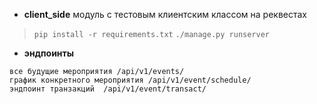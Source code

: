 - **client_side** модуль с тестовым клиентским классом на реквестах


> `pip install -r requirements.txt`
> `./manage.py runserver`

- **эндпоинты**

> 
    все будущие мероприятия /api/v1/events/
    график конкретного мероприятия /api/v1/event/schedule/
    эндпоинт транзакций  /api/v1/event/transact/